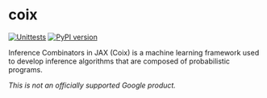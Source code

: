# coix

[![Unittests](https://github.com/jax-ml/coix/actions/workflows/pytest_and_autopublish.yml/badge.svg)](https://github.com/jax-ml/coix/actions/workflows/pytest_and_autopublish.yml)
[![PyPI version](https://badge.fury.io/py/coix.svg)](https://badge.fury.io/py/coix)

Inference Combinators in JAX (Coix) is a machine learning framework used to
develop inference algorithms that are composed of probabilistic programs.

*This is not an officially supported Google product.*

